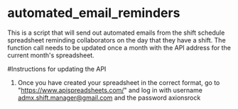 # automated_email_reminders

This is a script that will send out automated emails from the shift schedule spreadsheet reminding collaborators on the day that they have a shift. The function call needs to be updated once a month with the API address for the current month's spreadsheet.

#Instructions for updating the API
1. Once you have created your spreadsheet in the correct format, go to "https://www.apispreadsheets.com/" and log in with username admx.shift.manager@gmail.com and the password axionsrock
